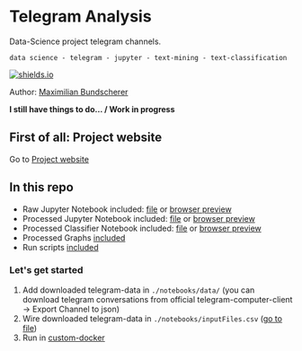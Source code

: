 # Telegram Analysis

Data-Science project telegram channels.

``data science - telegram - jupyter - text-mining - text-classification``

[![shields.io](https://img.shields.io/badge/license-Apache2-blue.svg)](http://www.apache.org/licenses/LICENSE-2.0.txt)

Author: [Maximilian Bundscherer](https://bundscherer-online.de)

**I still have things to do... / Work in progress**

## First of all: Project website

Go to [Project website](https://maxbundscherer.github.io/telegram-analysis/)

## In this repo

- Raw Jupyter Notebook included: [file](./notebooks/Telegram.ipynb) or [browser preview](https://nbviewer.jupyter.org/github/maxbundscherer/telegram-analysis/blob/master/notebooks/Telegram.ipynb)
- Processed Jupyter Notebook included: [file](./notebooks/Telegram-out.ipynb) or [browser preview](https://nbviewer.jupyter.org/github/maxbundscherer/telegram-analysis/blob/master/notebooks/Telegram-out.ipynb)
- Processed Classifier Notebook included: [file](./notebooks/Classifier.ipynb) or [browser preview](https://nbviewer.jupyter.org/github/maxbundscherer/telegram-analysis/blob/master/notebooks/Classifier.ipynb)
- Processed Graphs [included](./notebooks/output/)
- Run scripts [included](./notebooks/)

### Let's get started

1. Add downloaded telegram-data in ``./notebooks/data/`` (you can download telegram conversations from official telegram-computer-client -> Export Channel to json)
2. Wire downloaded telegram-data in ``./notebooks/inputFiles.csv`` ([go to file](./notebooks/inputFiles.csv))
3. Run in [custom-docker](./docker/)
